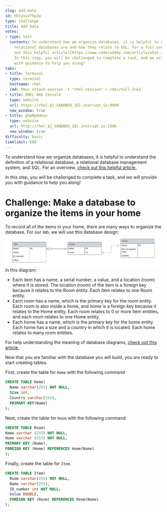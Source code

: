 ```yaml
---
slug: add-data
id: hhlyvuv7hp2w
type: challenge
title: Add Data
notes:
- type: text
  contents: To understand how we organize databases, it is helpful to understand what
    relational databases are and how they relate to SQL. For a full overview, (check
    out this helpful article)[https://www.codecademy.com/article/what-is-rdbms-sql].
    In this step, you will be challenged to complete a task, and we will provide you
    with guidance to help you along!
tabs:
- title: Terminal
  type: terminal
  hostname: rhel
  cmd: tmux attach-session -t "rhel-session" > /dev/null 2>&1
- title: RHEL Web Console
  type: website
  url: https://rhel.${_SANDBOX_ID}.instruqt.io:9090
  new_window: true
- title: phpMyAdmin
  type: website
  url: http://rhel.${_SANDBOX_ID}.instruqt.io:3306
  new_window: true
difficulty: basic
timelimit: 600
---
```

To understand how we organize databases, it is helpful to understand the definition of a relational database, a relational database management system, and SQL. For an overview, [check out this helpful article.](https://www.codecademy.com/article/what-is-rdbms-sql)

In this step, you will be challenged to complete a task, and we will provide you with guidance to help you along!

# Challenge: Make a database to organize the items in your home

To record all of the items in your home, there are many ways to organize the database. For our lab, we will use this database design:
![Home inventory database design](../assets/Home_Database_Diagram.jpeg)
In this diagram:

* Each item has a name, a serial number, a value, and a location (room) where it is stored. The location (room) of the item is a foreign key because it relates to the Room entity. Each item relates to one Room entity.
* Each room has a name, which is the primary key for the room entity. Each room is also inside a home, and home is a foreign key because it relates to the Home entity. Each room relates to 0 or more Item entities, and each room relates to one Home entity.
* Each home has a name, which is the primary key for the home entity. Each home has a size and a country in which it is located. Each home relates to many room entities.

For help understanding the meaning of database diagrams, [check out this article.](https://www.lucidchart.com/pages/ER-diagram-symbols-and-meaning)

Now that you are familiar with the database you will build, you are ready to start creating tables.

First, create the table for `Home` with the following command
```sql
CREATE TABLE Home(
  Name varchar(255) NOT NULL,
  Size int,
  Country varchar(255),
  PRIMARY KEY(Name)
);
```
Next, create the table for `Room` with the following command:
```sql
CREATE TABLE Room(
Name varchar (255) NOT NULL,
Home varchar (255) NOT NULL,
PRIMARY KEY (Name),
FOREIGN KEY (Home) REFERENCES Home(Name)
);
```

Finally, create the table for `Item`.
```sql
CREATE TABLE Item(
  Room varchar(255) NOT NULL,
  Name varchar(255),
  ID_number int NOT NULL,
  Value DOUBLE,
  FOREIGN KEY (Room) REFERENCES Room(Name)
);
```